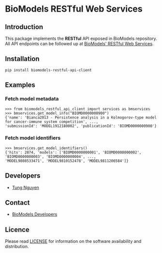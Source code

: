 # BioModels RESTful Web Services

## Introduction
This package implements the **RESTful** API exposed in BioModels repository. All API endpoints can be followed up at 
[BioModels' RESTful Web Services](https://www.ebi.ac.uk/biomodels/docs/).

## Installation
```
pip install biomodels-restful-api-client
```

## Examples
### Fetch model metadata
```
>>> from biomodels_restful_api_client import services as bmservices
>>> bmservices.get_model_info("BIOMD0000000900")
{'name': 'Bianca2013 - Persistence analysis in a Kolmogorov-type model for cancer-immune system competition', ..., 
'submissionId': 'MODEL1912180002', 'publicationId': 'BIOMD0000000900'}
```

### Fetch model identifiers
```
>>> bmservices.get_model_identifiers()
{'hits': 2874, 'models': ['BIOMD0000000001', 'BIOMD0000000002', 'BIOMD0000000003', 'BIOMD0000000004', ...,
'MODEL9808533471', 'MODEL9810152478', 'MODEL9811206584']}
```

## Developers
* [Tung Nguyen](https://github.com/ntung)

## Contact
* [BioModels Developers](mailto:biomodels-developers@ebi.ac.uk)

## Licence
Please read [LICENSE](LICENSE) for information on the software availability and distribution.
